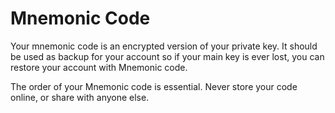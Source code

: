 # Mnemonic Code

Your mnemonic code is an encrypted version of your private key. It should be used as backup for your account so if your main key is ever lost, you can restore your account with Mnemonic code.

The order of your Mnemonic code is essential. Never store your code online, or share with anyone else.